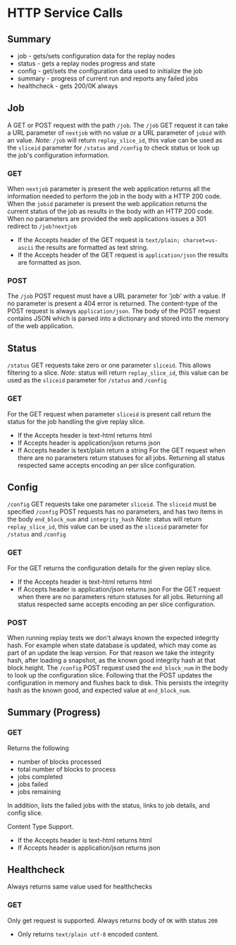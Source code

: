 # HTTP Service Calls

## Summary
- job - gets/sets configuration data for the replay nodes
- status - gets a replay nodes progress and state
- config - get/sets the configuration data used to initialize the job
- summary - progress of current run and reports any failed jobs
- healthcheck - gets 200/0K always

## Job
A GET or POST request with the path `/job`. The `/job` GET request it can take a URL parameter of `nextjob` with no value or a URL parameter of `jobid` with an value.
*Note:* `/job` will return `replay_slice_id`, this value can be used as the `sliceid` parameter for `/status` and `/config` to check status or look up the job's configuration information.

### GET
When `nextjob` parameter is present the web application returns all the information needed to perform the job in the body with a HTTP 200 code.
When the `jobid` parameter is present the web application returns the current status of the job as results in the body with an HTTP 200 code.
When no parameters are provided the web applications issues a 301 redirect to `/job?nextjob`
- If the Accepts header of the GET request is `text/plain; charset=us-ascii` the results are formatted as text string.
- If the Accepts header of the GET request is `application/json` the results are formatted as json.

### POST
The `/job` POST request must have a URL parameter for 'job' with a value.
If no parameter is present a 404 error is returned.
The content-type of the POST request is always `application/json`.
The body of the POST request contains JSON which is parsed into a
dictionary and stored into the memory of the web application.

## Status
`/status` GET requests take zero or one parameter `sliceid`. This allows filtering to a slice.
*Note:* status will return `replay_slice_id`, this value can be used as the `sliceid` parameter for `/status` and `/config`

### GET
For the GET request when parameter `sliceid` is present call return the status for the job handling the give replay slice.
- If the Accepts header is text-html returns html
- If Accepts header is application/json returns json
- If Accepts header is text/plain return a string
For the GET request when there are no parameters return statuses for all jobs. Returning all status respected same accepts encoding an per slice configuration.

## Config
`/config` GET requests take one parameter `sliceid`. The `sliceid` must be specified
`/config` POST requests has no parameters, and has two items in the body `end_block_num` and `integrity_hash`
*Note:* status will return `replay_slice_id`, this value can be used as the `sliceid` parameter for `/status` and `/config`

### GET
For the GET returns the configuration details for the given replay slice.
- If the Accepts header is text-html returns html
- If Accepts header is application/json returns json
For the GET request when there are no parameters return statuses for all jobs. Returning all status respected same accepts encoding an per slice configuration.

### POST
When running replay tests we don't always known the expected integrity hash. For example when state database is updated, which may come as part of an update the leap version. For that reason we take the integrity hash, after loading a snapshot, as the known good integrity hash at that block height. The `/config` POST request used the `end_block_num` in the body to look up the configuration slice. Following that the POST updates the configuration in memory and flushes back to disk. This persists the integrity hash as the known good, and expected value at `end_block_num`.

## Summary (Progress)

### GET
Returns the following
- number of blocks processed
- total number of blocks to process
- jobs completed
- jobs failed
- jobs remaining

In addition, lists the failed jobs with the status, links to job details, and config slice.

Content Type Support.
- If the Accepts header is text-html returns html
- If Accepts header is application/json returns json


## Healthcheck
Always returns same value used for healthchecks

### GET
Only get request is supported. Always returns body of `OK` with status `200`
- Only returns `text/plain utf-8` encoded content.
